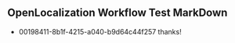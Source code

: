 ## OpenLocalization Workflow Test MarkDown
* 00198411-8b1f-4215-a040-b9d64c44f257 thanks!

<!--HONumber=Jul16_HO4-->


